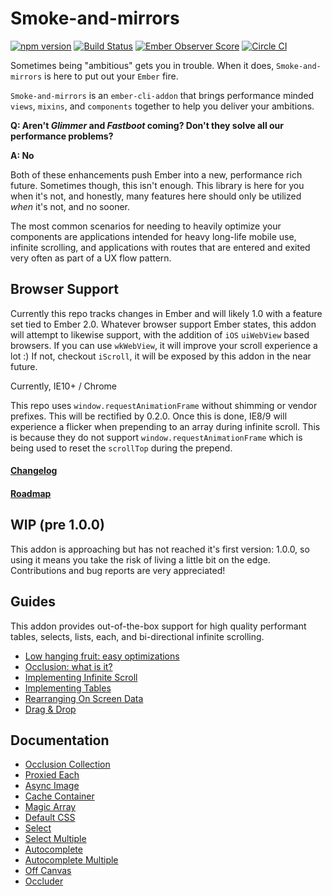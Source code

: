 Smoke-and-mirrors
=================

[![npm version](https://badge.fury.io/js/smoke-and-mirrors.svg)](http://badge.fury.io/js/smoke-and-mirrors)
[![Build Status](https://travis-ci.org/runspired/smoke-and-mirrors.svg?branch=master)](https://travis-ci.org/runspired/smoke-and-mirrors)
[![Ember Observer Score](http://emberobserver.com/badges/smoke-and-mirrors.svg)](http://emberobserver.com/addons/smoke-and-mirrors)
[![Circle CI](https://circleci.com/gh/runspired/smoke-and-mirrors/tree/master.svg?style=svg)](https://circleci.com/gh/runspired/smoke-and-mirrors/tree/master)

Sometimes being "ambitious" gets you in trouble.  When it does, `Smoke-and-mirrors` is here
to put out your `Ember` fire.

`Smoke-and-mirrors` is an `ember-cli-addon` that brings performance minded `views`, `mixins`,
and `components` together to help you deliver your ambitions.

**Q: Aren't *Glimmer* and *Fastboot* coming?  Don't they solve all our performance problems?**

**A: No**

Both of these enhancements push Ember into a new, performance rich future.  Sometimes though,
this isn't enough.  This library is here for you when it's not, and honestly, many features
here should only be utilized *when* it's not, and no sooner.

The most common scenarios for needing to heavily optimize your components are applications intended
for heavy long-life mobile use, infinite scrolling, and applications with routes that are entered
and exited very often as part of a UX flow pattern.

## Browser Support

Currently this repo tracks changes in Ember and will likely 1.0 with a feature set tied to Ember 2.0.
Whatever browser support Ember states, this addon will attempt to likewise support, with the addition
of `iOS` `uiWebView` based browsers.  If you can use `wkWebView`, it will improve your scroll experience
a lot :)  If not, checkout `iScroll`, it will be exposed by this addon in the near future.

Currently, IE10+ / Chrome

This repo uses `window.requestAnimationFrame` without shimming or vendor prefixes.  This will be rectified
by 0.2.0.  Once this is done, IE8/9 will experience a flicker when prepending to an array during infinite
scroll.  This is because they do not support `window.requestAnimationFrame` which is being used to reset
the `scrollTop` during the prepend.

#### [Changelog](./CHANGELOG.md)

#### [Roadmap](./ROADMAP.md)

## WIP (pre 1.0.0)

This addon is approaching but has not reached it's first version: 1.0.0,
so using it means you take the risk of living a little bit on the edge.
Contributions and bug reports are very appreciated!

## Guides

This addon provides out-of-the-box support for high quality performant
tables, selects, lists, each, and bi-directional infinite scrolling.

- [Low hanging fruit: easy optimizations](./docs/optimization.md)
- [Occlusion: what is it?](./docs/occlusion.md)
- [Implementing Infinite Scroll](./docs/examples/infinite-scroll.md)
- [Implementing Tables](./docs/examples/tables.md)
- [Rearranging On Screen Data](./docs/examples/rearranging.md)
- [Drag & Drop](./docs/examples/drag&drop.md)

## Documentation

- [Occlusion Collection](./docs/api/occlusion-collection.md)
- [Proxied Each](./docs/api/proxied-each.md)
- [Async Image](./docs/api/async-image.md)
- [Cache Container](./docs/capi/ache-container.md)
- [Magic Array](./docs/api/magic-array.md)
- [Default CSS](./docs/api/css.md)
- [Select](./docs/api/select.md)
- [Select Multiple](./docs/api/multi-select.md)
- [Autocomplete](./docs/api/autocomplete.md)
- [Autocomplete Multiple](./docs/api/multi-autocomplete.md)
- [Off Canvas](./docs/api/off-canvas.md)
- [Occluder](./docs/api/occluder)

